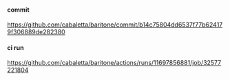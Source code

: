 #### commit
https://github.com/cabaletta/baritone/commit/b14c75804dd6537f77b624179f306889de282380

#### ci run
https://github.com/cabaletta/baritone/actions/runs/11697856881/job/32577221804
